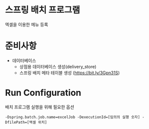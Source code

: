 # 스프링 배치 프로그램
엑셀을 이용한 메뉴 등록

# 준비사항
- 데이터베이스
  - 상점용 데이터베이스 생성(delivery_store)
  - 스프링 배치 메타 테이블 생성 (https://bit.ly/3Gpn31S)

# Run Configuration
배치 프로그램 실행을 위해 필요한 옵션
```shell
-Dspring.batch.job.name=excelJob -DexecutionId=[임의의 실행 숫자] -DfilePath=[엑셀 위치] 
```